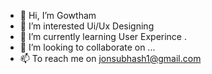 - 👋 Hi, I’m Gowtham
- 👀 I’m interested Ui/Ux Designing
- 🌱 I’m currently learning User Experince .
- 💞️ I’m looking to collaborate on ...
- 📫 To reach me on jonsubhash1@gmail.com

<!---
gowtham30701/gowtham30701 is a ✨ special ✨ repository because its `README.md` (this file) appears on your GitHub profile.
You can click the Preview link to take a look at your changes.
--->
